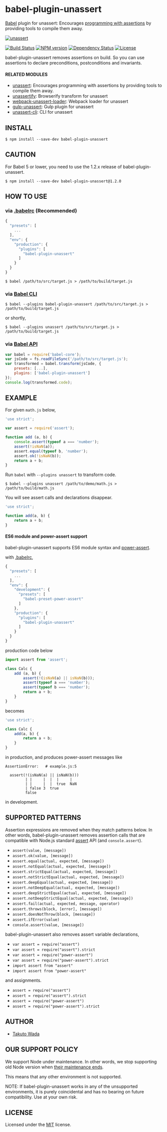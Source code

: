 babel-plugin-unassert
================================

[Babel](http://babeljs.io/) plugin for unassert: Encourages [programming with assertions](https://en.wikipedia.org/wiki/Assertion_(software_development)) by providing tools to compile them away.

[![unassert][unassert-banner]][unassert-url]

[![Build Status][travis-image]][travis-url]
[![NPM version][npm-image]][npm-url]
[![Dependency Status][depstat-image]][depstat-url]
[![License][license-image]][license-url]

babel-plugin-unassert removes assertions on build. So you can use assertions to declare preconditions, postconditions and invariants.


#### RELATED MODULES

- [unassert](https://github.com/unassert-js/unassert): Encourages programming with assertions by providing tools to compile them away.
- [unassertify](https://github.com/unassert-js/unassertify): Browserify transform for unassert
- [webpack-unassert-loader](https://github.com/unassert-js/webpack-unassert-loader): Webpack loader for unassert
- [gulp-unassert](https://github.com/unassert-js/gulp-unassert): Gulp plugin for unassert
- [unassert-cli](https://github.com/unassert-js/unassert-cli): CLI for unassert


INSTALL
---------------------------------------

```
$ npm install --save-dev babel-plugin-unassert
```


CAUTION
---------------------------------------

For Babel 5 or lower, you need to use the 1.2.x release of babel-plugin-unassert.

```
$ npm install --save-dev babel-plugin-unassert@1.2.0
```


HOW TO USE
---------------------------------------


### via [.babelrc](http://babeljs.io/docs/usage/babelrc/) (Recommended)

```javascript
{
  "presets": [
    ...
  ],
  "env": {
    "production": {
      "plugins": [
        "babel-plugin-unassert"
      ]
    }
  }
}
```

```
$ babel /path/to/src/target.js > /path/to/build/target.js
```


### via [Babel CLI](http://babeljs.io/docs/usage/cli/)

```
$ babel --plugins babel-plugin-unassert /path/to/src/target.js > /path/to/build/target.js
```

or shortly,

```
$ babel --plugins unassert /path/to/src/target.js > /path/to/build/target.js
```


### via [Babel API](http://babeljs.io/docs/usage/api/)

```javascript
var babel = require('babel-core');
var jsCode = fs.readFileSync('/path/to/src/target.js');
var transformed = babel.transform(jsCode, {
    presets: [...],
    plugins: ['babel-plugin-unassert']
});
console.log(transformed.code);
```


EXAMPLE
---------------------------------------

For given `math.js` below,

```javascript
'use strict';

var assert = require('assert');

function add (a, b) {
    console.assert(typeof a === 'number');
    assert(!isNaN(a));
    assert.equal(typeof b, 'number');
    assert.ok(!isNaN(b));
    return a + b;
}
```

Run `babel` with `--plugins unassert` to transform code.

```
$ babel --plugins unassert /path/to/demo/math.js > /path/to/build/math.js
```

You will see assert calls and declarations disappear.

```javascript
'use strict';

function add(a, b) {
    return a + b;
}
```


#### ES6 module and power-assert support

babel-plugin-unassert supports ES6 module syntax and [power-assert](https://github.com/power-assert-js/power-assert).

with [.babelrc](http://babeljs.io/docs/usage/babelrc/),

```javascript
{
  "presets": [
    ...
  ],
  "env": {
    "development": {
      "presets": [
        "babel-preset-power-assert"
      ]
    },
    "production": {
      "plugins": [
        "babel-plugin-unassert"
      ]
    }
  }
}
```

production code below

```javascript
import assert from 'assert';

class Calc {
    add (a, b) {
        assert(!(isNaN(a) || isNaN(b)));
        assert(typeof a === 'number');
        assert(typeof b === 'number');
        return a + b;
    }
}
```

becomes

```javascript
'use strict';

class Calc {
    add(a, b) {
        return a + b;
    }
}
```

in production, and produces power-assert messages like

```
AssertionError:   # example.js:5

  assert(!(isNaN(a) || isNaN(b)))
         | |     |  |  |     |
         | |     |  |  true  NaN
         | false 3  true
         false
```

in development.


SUPPORTED PATTERNS
---------------------------------------

Assertion expressions are removed when they match patterns below. In other words, babel-plugin-unassert removes assertion calls that are compatible with Node.js standard [assert](https://nodejs.org/api/assert.html) API (and `console.assert`).

* `assert(value, [message])`
* `assert.ok(value, [message])`
* `assert.equal(actual, expected, [message])`
* `assert.notEqual(actual, expected, [message])`
* `assert.strictEqual(actual, expected, [message])`
* `assert.notStrictEqual(actual, expected, [message])`
* `assert.deepEqual(actual, expected, [message])`
* `assert.notDeepEqual(actual, expected, [message])`
* `assert.deepStrictEqual(actual, expected, [message])`
* `assert.notDeepStrictEqual(actual, expected, [message])`
* `assert.fail(actual, expected, message, operator)`
* `assert.throws(block, [error], [message])`
* `assert.doesNotThrow(block, [message])`
* `assert.ifError(value)`
* `console.assert(value, [message])`

babel-plugin-unassert also removes assert variable declarations,

* `var assert = require("assert")`
* `var assert = require("assert").strict`
* `var assert = require("power-assert")`
* `var assert = require("power-assert").strict`
* `import assert from "assert"`
* `import assert from "power-assert"`

and assignments.

* `assert = require("assert")`
* `assert = require("assert").strict`
* `assert = require("power-assert")`
* `assert = require("power-assert").strict`


AUTHOR
---------------------------------------
* [Takuto Wada](https://github.com/twada)


OUR SUPPORT POLICY
---------------------------------------

We support Node under maintenance. In other words, we stop supporting old Node version when [their maintenance ends](https://github.com/nodejs/LTS).

This means that any other environment is not supported.

NOTE: If babel-plugin-unassert works in any of the unsupported environments, it is purely coincidental and has no bearing on future compatibility. Use at your own risk.


LICENSE
---------------------------------------
Licensed under the [MIT](https://github.com/unassert-js/babel-plugin-unassert/blob/master/LICENSE) license.


[unassert-url]: https://github.com/unassert-js/unassert
[unassert-banner]: https://raw.githubusercontent.com/unassert-js/unassert-js-logo/master/banner/banner-official-fullcolor.png

[npm-url]: https://npmjs.org/package/babel-plugin-unassert
[npm-image]: https://badge.fury.io/js/babel-plugin-unassert.svg

[travis-url]: https://travis-ci.org/unassert-js/babel-plugin-unassert
[travis-image]: https://secure.travis-ci.org/unassert-js/babel-plugin-unassert.svg?branch=master

[depstat-url]: https://gemnasium.com/unassert-js/babel-plugin-unassert
[depstat-image]: https://gemnasium.com/unassert-js/babel-plugin-unassert.svg

[license-url]: https://github.com/unassert-js/babel-plugin-unassert/blob/master/LICENSE
[license-image]: https://img.shields.io/badge/license-MIT-brightgreen.svg
